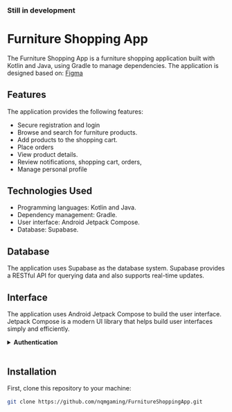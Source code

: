 ### Still in development

# Furniture Shopping App

The Furniture Shopping App is a furniture shopping application built with Kotlin and Java, using Gradle to manage dependencies.
The application is designed based on: [Figma](https://www.figma.com/design/dTdGEtZoQd2uRZc8qS5xjr/Timberr?node-id=0-1)

## Features

The application provides the following features:

- Secure registration and login
- Browse and search for furniture products.
- Add products to the shopping cart.
- Place orders
- View product details.
- Review notifications, shopping cart, orders,
- Manage personal profile

## Technologies Used

- Programming languages: Kotlin and Java.
- Dependency management: Gradle.
- User interface: Android Jetpack Compose.
- Database: Supabase.

## Database

The application uses Supabase as the database system. Supabase provides a RESTful API for querying data and also supports real-time updates.

## Interface

The application uses Android Jetpack Compose to build the user interface. Jetpack Compose is a modern UI library that helps build user interfaces simply and efficiently.

<details>
<summary><b>Authentication</b></summary>
<img alt="Register" loading="lazy" src="preview/product-detail.png" height="587px" width="256px"/>
&nbsp;&nbsp;&nbsp;&nbsp;&nbsp;&nbsp;
<img alt="Login" loading="lazy" src="preview/product-detail.png" height="587px" width="256px"/>
</details><br>

## Installation

First, clone this repository to your machine:

```bash
git clone https://github.com/nqmgaming/FurnitureShoppingApp.git
